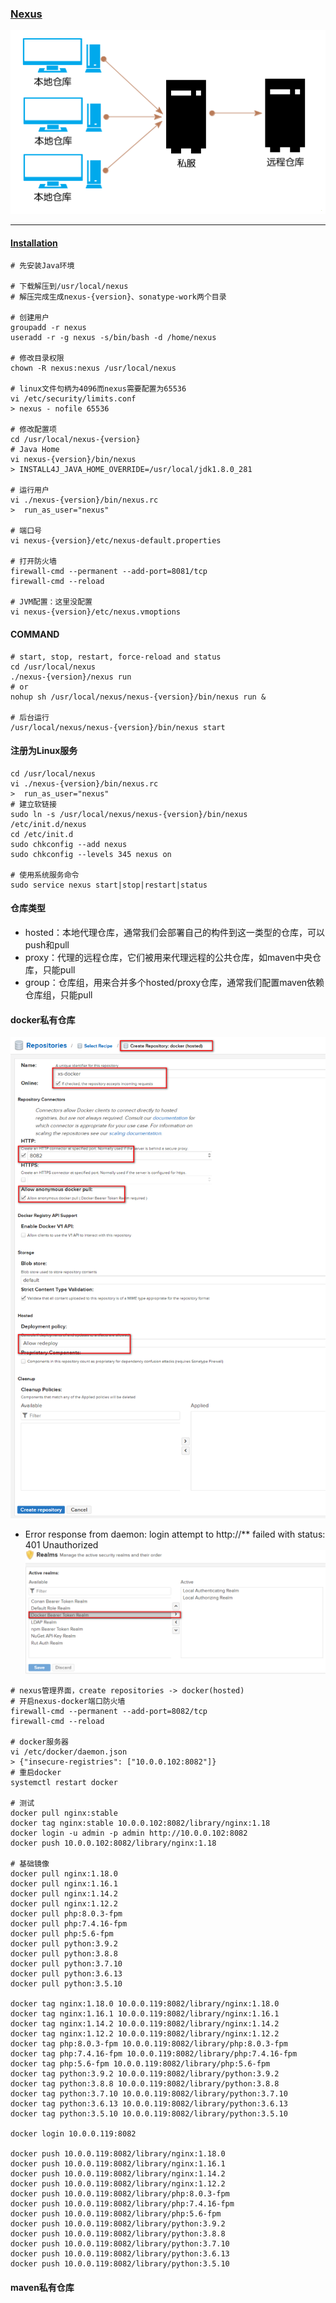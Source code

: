 ### [Nexus](https://help.sonatype.com/repomanager3/)
![nexus](../images/nexus.png)

---

#### [Installation](https://help.sonatype.com/repomanager3/installation)
```
# 先安装Java环境

# 下载解压到/usr/local/nexus
# 解压完成生成nexus-{version}、sonatype-work两个目录

# 创建用户
groupadd -r nexus
useradd -r -g nexus -s/bin/bash -d /home/nexus

# 修改目录权限
chown -R nexus:nexus /usr/local/nexus

# linux文件句柄为4096而nexus需要配置为65536
vi /etc/security/limits.conf
> nexus - nofile 65536

# 修改配置项
cd /usr/local/nexus-{version}
# Java Home
vi nexus-{version}/bin/nexus
> INSTALL4J_JAVA_HOME_OVERRIDE=/usr/local/jdk1.8.0_281

# 运行用户
vi ./nexus-{version}/bin/nexus.rc
>  run_as_user="nexus"

# 端口号
vi nexus-{version}/etc/nexus-default.properties

# 打开防火墙
firewall-cmd --permanent --add-port=8081/tcp
firewall-cmd --reload

# JVM配置：这里没配置
vi nexus-{version}/etc/nexus.vmoptions
```

#### COMMAND
```
# start, stop, restart, force-reload and status
cd /usr/local/nexus
./nexus-{version}/nexus run
# or
nohup sh /usr/local/nexus/nexus-{version}/bin/nexus run &

# 后台运行
/usr/local/nexus/nexus-{version}/bin/nexus start
```

#### 注册为Linux服务
```
cd /usr/local/nexus
vi ./nexus-{version}/bin/nexus.rc
>  run_as_user="nexus"
# 建立软链接
sudo ln -s /usr/local/nexus/nexus-{version}/bin/nexus /etc/init.d/nexus
cd /etc/init.d
sudo chkconfig --add nexus
sudo chkconfig --levels 345 nexus on

# 使用系统服务命令
sudo service nexus start|stop|restart|status
```

#### 仓库类型
- hosted：本地代理仓库，通常我们会部署自己的构件到这一类型的仓库，可以push和pull
- proxy：代理的远程仓库，它们被用来代理远程的公共仓库，如maven中央仓库，只能pull
- group：仓库组，用来合并多个hosted/proxy仓库，通常我们配置maven依赖仓库组，只能pull

#### docker私有仓库
![nexus](../images/nexus-docker.png)

- Error response from daemon: login attempt to http://** failed with status: 401 Unauthorized
![nexus](../images/nexus-docker-login.png)

```
# nexus管理界面，create repositories -> docker(hosted)
# 开启nexus-docker端口防火墙
firewall-cmd --permanent --add-port=8082/tcp
firewall-cmd --reload

# docker服务器
vi /etc/docker/daemon.json
> {"insecure-registries": ["10.0.0.102:8082"]}
# 重启docker
systemctl restart docker

# 测试
docker pull nginx:stable
docker tag nginx:stable 10.0.0.102:8082/library/nginx:1.18
docker login -u admin -p admin http://10.0.0.102:8082
docker push 10.0.0.102:8082/library/nginx:1.18

# 基础镜像
docker pull nginx:1.18.0
docker pull nginx:1.16.1
docker pull nginx:1.14.2
docker pull nginx:1.12.2
docker pull php:8.0.3-fpm
docker pull php:7.4.16-fpm
docker pull php:5.6-fpm
docker pull python:3.9.2
docker pull python:3.8.8
docker pull python:3.7.10
docker pull python:3.6.13
docker pull python:3.5.10

docker tag nginx:1.18.0 10.0.0.119:8082/library/nginx:1.18.0
docker tag nginx:1.16.1 10.0.0.119:8082/library/nginx:1.16.1
docker tag nginx:1.14.2 10.0.0.119:8082/library/nginx:1.14.2
docker tag nginx:1.12.2 10.0.0.119:8082/library/nginx:1.12.2
docker tag php:8.0.3-fpm 10.0.0.119:8082/library/php:8.0.3-fpm
docker tag php:7.4.16-fpm 10.0.0.119:8082/library/php:7.4.16-fpm
docker tag php:5.6-fpm 10.0.0.119:8082/library/php:5.6-fpm
docker tag python:3.9.2 10.0.0.119:8082/library/python:3.9.2
docker tag python:3.8.8 10.0.0.119:8082/library/python:3.8.8
docker tag python:3.7.10 10.0.0.119:8082/library/python:3.7.10
docker tag python:3.6.13 10.0.0.119:8082/library/python:3.6.13
docker tag python:3.5.10 10.0.0.119:8082/library/python:3.5.10

docker login 10.0.0.119:8082

docker push 10.0.0.119:8082/library/nginx:1.18.0
docker push 10.0.0.119:8082/library/nginx:1.16.1
docker push 10.0.0.119:8082/library/nginx:1.14.2
docker push 10.0.0.119:8082/library/nginx:1.12.2
docker push 10.0.0.119:8082/library/php:8.0.3-fpm
docker push 10.0.0.119:8082/library/php:7.4.16-fpm
docker push 10.0.0.119:8082/library/php:5.6-fpm
docker push 10.0.0.119:8082/library/python:3.9.2
docker push 10.0.0.119:8082/library/python:3.8.8
docker push 10.0.0.119:8082/library/python:3.7.10
docker push 10.0.0.119:8082/library/python:3.6.13
docker push 10.0.0.119:8082/library/python:3.5.10
```

#### maven私有仓库
